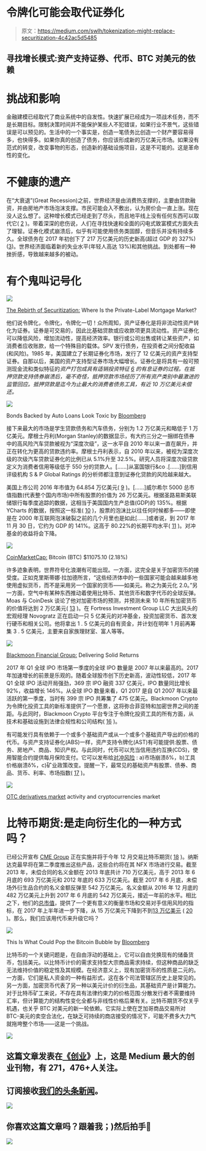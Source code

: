 # 令牌化可能会取代证券化

> 原文：<https://medium.com/swlh/tokenization-might-replace-securitization-4c42ac5d5485>

## 寻找增长模式:资产支持证券、代币、BTC 对美元的依赖

# 挑战和影响

金融建模已经取代了商业系统中的自发性。快速扩展已经成为一项战术任务，而不是长期目标。限制决策时间并不能保护某些人不犯错误，如果行业不景气，这些错误是可以预见的。生活中的一个事实是，创造一笔债务比创造一个财产要容易得多，也快得多。如果你真的创造了债务，你应该形成新的万亿美元市场。如果没有范式的转变，改变事物的形态，创造新的基础设施项目，这是不可能的。这是革命性的变化。

# 不健康的遗产

在“大衰退”(Great Recession)之前，世界经济是由消费热支撑的，主要由贷款融资，并由房地产市场泡沫支撑。市民可能会入不敷出，认为房价会一直上涨。现在没人这么想了。这种增长模式已经走到了尽头，而且地平线上没有任何东西可以取代它( [2](https://www.amazon.com/Freefall-America-Markets-Sinking-Economy/dp/0393338959) )。带着深深的悲伤说，人们在寻找快速和全面的闪电式致富模式方面失去了理智。证券化模式崩溃后，似乎有可能使用债务类固醇，但音乐并没有持续多久。全球债务在 2017 年初创下了 217 万亿美元的历史新高(超过 GDP 的 327%)([3](https://www.iif.com/publication/global-debt-monitor/global-debt-monitor-june-2017))。世界经济面临着新的失业水平(年轻人高达 13%)和其他挑战。到处都有一种挫折感，导致越来越多的被动。

# 有个鬼叫记号化

![](img/156e187a6b933d5a2466074ef6f008dd.png)

[The Rebirth of Securitization:](https://www.urban.org/sites/default/files/publication/65901/2000375-The-Rebirth-of-Securitization.pdf) Where Is the Private-Label Mortgage Market?

他们说令牌化，令牌化，令牌化一切！众所周知，资产证券化是将非流动性资产转化为证券。证券是可交易的，因此比基础贷款或应收款项更具流动性。资产证券化可以降低风险，增加流动性，提高经济效率。银行或公司出售或转让某些资产，如消费者应收账款，给一个特殊目的载体。SPV 发行债务，在投资者之间分配收益(和风险)。1985 年，美国建立了长期证券化市场，发行了 12 亿美元的资产支持型证券。自那以后，美国的资产支持型证券市场大幅增长。证券化是将具有一般可预测现金流和类似特征的*资产打包成具有适销投资特征 [6](https://www.fdic.gov/bank/historical/managing/history1-16.pdf) 的有息证券的过程。在抵押贷款支持债券崩溃后，毫不奇怪，抵押贷款市场经历了所有资产类别中最激进的监管回应。抵押贷款是迄今为止最大的消费者债务工具，有近 10 万亿美元未偿还。*

![](img/2e07507406a68b06e4d99728723bc8fc.png)

Bonds Backed by Auto Loans Look Toxic by [Bloomberg](https://www.bloomberg.com/view/articles/2017-04-12/bonds-backed-by-auto-loans-look-toxic)

接下来最大的市场是学生贷款债务和汽车债务，分别为 1.2 万亿美元和略低于 1 万亿美元。摩根士丹利(Morgan Stanley)的数据显示，有大约三分之一捆绑在债券中的高风险汽车贷款被视为“深度次级”，这一水平自 2010 年以来一直在飙升，并正在转化为更高的贷款违约率。摩根士丹利表示，自 2010 年以来，被视为深度次级的次级汽车贷款证券化的比例已从 5.1%升至 32.5%。研究人员将深度次级贷款定义为消费者信用等级低于 550 分的贷款人。[……]从富国银行&co .[……]到信用评级机构 S & P Global Ratings 的分析师都注意到证券化贷款的风险越来越大。

美国上市公司 2016 年市值为 64.854 万亿美元( [9](https://data.worldbank.org/indicator/CM.MKT.LCAP.CD) )。[……]威尔希尔 5000 总市值指数(代表整个国内市场)中所有股票的价值为 26 万亿美元。根据圣路易斯美联储银行每季度追踪的数据，这相当于美国国内生产总值(GDP)的 135%。根据 YCharts 的数据，按照这一标准( [10](http://time.com/money/4947363/warren-buffett-stock-market-indicator/) )，股票的泡沫比以往任何时候都多——即使是在 2000 年互联网泡沫破裂之前的几个月里也是如此[……]或者说，到 2017 年 11 月 30 日，它约为 GDP 的 141%。这高于 80.22%的长期平均水平( [11](https://ycharts.com/indicators/us_total_market_capitalization) )。对冲基金的收益将会下降。

![](img/ae073a5d68bafdf7972da0a8fc4b667c.png)

[CoinMarketCap:](https://coinmarketcap.com/currencies/bitcoin/) Bitcoin (BTC) $11075.10 (2.18%)

许多迹象表明，世界符号化浪潮有可能出现。一方面，这完全是关于加密货币的接受度。正如克里斯蒂娜·拉加德所言，“这些经济体中的一些国家可能会越来越多地使用虚拟货币，而不是采用另一个国家的货币——如美元。称之为美元化 2.0。”另一方面，空气中有某种东西推动着使用比特币、其他货币和数字代币的全球反弹。Moas 与 CoinDesk 谈论了他对加密市场的预测，并预测未来 10 年所有加密货币的价值将达到 2 万亿美元( [13](https://futurism.com/expert-predicts-bitcoin-will-be-worth-up-to-20000-in-the-next-three-years/) )。在 Fortress Investment Group LLC 大出风头的宏观经理 Novogratz 正在启动一只 5 亿美元的对冲基金，投资加密货币、首次发行硬币和相关公司。他将拿出 1 . 5 亿美元的自有资金，并计划在明年 1 月前再筹集 3 . 5 亿美元，主要来自家族理财室、富人等等。

![](img/f5ef9a106c78ce3732d12ab7473a09c6.png)

[Blackmoon Financial Group:](https://blackmooncrypto.com/content/bmc_whitepaper.pdf) Delivering Solid Returns

2017 年 Q1 全球 IPO 市场第一季度的全球 IPO 数量是 2007 年以来最高的。2017 年加速增长的前景是乐观的。随着全球股市创下历史新高，波动性较低，2017 年 Q1 全球 IPO 活动开局强劲，369 宗 IPO 融资 337 亿美元，IPO 数量同比增长 92%，收益增长 146%。从全球 IPO 数量来看，Q1 2017 是自 Q1 2007 年以来最活跃的第一季度，当时有 399 宗 IPO 共筹集了 475 亿美元。Blackmoon Crypto 为令牌化投资工具的新标准提供了一个愿景，这将弥合菲亚特和加密世界之间的差距。与此同时，Blackmoon Crypto 平台专注于令牌化投资工具的所有方面，从技术和基础设施到法律合规性和公司结构( [16](https://blackmooncrypto.com/content/bmc_whitepaper.pdf) )。

有可能发行具有依赖于一个或多个基础资产或从一个或多个基础资产导出的价格的代币。与资产支持证券化(ABS)一样，资产支持令牌化(AST)有可能提供:股票、债务、房地产、商品、知识产权。与此同时，代币可以充当信用违约互换(CDS)，使用智能合约提供每月保险支付。它可以发布给[对冲风险](https://dehedge.com/ru/) : a)市场崩溃δ%，b)工具价格崩溃δ%，c)矿业政策改变。提醒一下，最常见的基础资产有股票、债券、商品、货币、利率、市场指数( [17](https://www.investopedia.com/terms/d/derivative.asp) )。

![](img/5cf55f137d827708c8f02b2cc7b72867.png)

[OTC derivatives market](https://www.bis.org/publ/otc_hy1405.htm) activity and cryptocurrencies market

# 比特币期货:是走向衍生化的一种方式吗？

已经公开宣布 [CME Group](http://www.cmegroup.com/trading/equity-index/us-index/bitcoin.html) 正在实施并将于今年 12 月交易比特币期货( [18](http://www.cmegroup.com/media-room/press-releases/2017/10/31/cme_group_announceslaunchofbitcoinfutures.html) )。纳斯达克最早将在第二季度推出这些产品，这些合约将在其 NFX 市场进行交易。截至 2013 年，未偿合同的名义金额在 2013 年底共计 710 万亿美元，高于 2013 年 6 月底的 693 万亿美元和 2012 年底的 633 万亿美元。截至 2017 年 6 月底，未偿场外衍生品合约的名义金额反弹至 542 万亿美元。名义金额从 2016 年 12 月底的 482 万亿美元上升到 2017 年 6 月底的 542 万亿美元，接近一年前的水平。相比之下，他们的[总市值](http://www.bis.org/statistics/glossary.htm?&selection=312&scope=Statistics&c=a&base=term)，提供了一个更有意义的衡量市场和交易对手信用风险的指标，在 2017 年上半年进一步下降，从 15 万亿美元下降到不到[13 万亿美元](http://stats.bis.org/statx/srs/tseries/OTC_DERIV/H.N.D.A.A.A.A.5A.5J?t=d5.1&p=20171&m=&o=w:20071.20171,s:line,y:undefined,z:2) ( [20](https://www.bis.org/publ/otc_hy1711.htm) )。那么，我们应该用代币来升级它吗？

![](img/f627879fee474664169f33d4bd224bb8.png)

This Is What Could Pop the Bitcoin Bubble by [Bloomberg](https://www.bloomberg.com/news/articles/2017-11-29/for-bitcoin-skeptics-the-question-is-what-will-pop-this-bubble)

比特币的一个关键问题是，在自由浮动的基础上，它可以自由兑换现有的储备货币，包括美元。以比特币计价的需求支持型大宗商品需求持续，但这种商品的缺乏无法维持价值的稳定性及其规模。在经济意义上，现有加密货币的性质是二元的。一方面，它们是私人资金的一种有益形式，这在各个司法管辖区历史上是常见的。另一方面，加密货币代表了另一种以美元计价的衍生品，其基础资产是计算能力。对于比特币矿工来说，不存在具有法律约束力的价格范围:分散发行者不需要维持汇率，但计算能力的结构性变化全都与非线性价格后果有关。比特币期货不仅关乎机遇，也关乎 BTC 对美元的新一轮依赖。它实际上使在芝加哥商品交易所对 BTC-美元的卖空合法化，在缺乏可持续的商店接受的情况下，可能不费多大力气就拖垮整个市场——这是一个挑战。

![](img/731acf26f5d44fdc58d99a6388fe935d.png)

## 这篇文章发表在[《创业](https://medium.com/swlh)》上，这是 Medium 最大的创业刊物，有 271，476+人关注。

## 订阅接收[我们的头条新闻](http://growthsupply.com/the-startup-newsletter/)。

![](img/731acf26f5d44fdc58d99a6388fe935d.png)

## 你喜欢这篇文章吗？跟着我；)然后拍手👏

![](img/ef591c8a123be1b85b8e464c43cb6310.png)